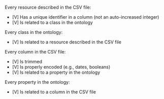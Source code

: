 Every resource described in the CSV file:
- [V] Has a unique identifier in a column (not an auto-increased integer)
- [V] Is related to a class in the ontology

Every class in the ontology:
- [V] Is related to a resource described in the CSV file

Every column in the CSV file:
- [V] Is trimmed
- [V] Is properly encoded (e.g., dates, booleans)
- [V] Is related to a property in the ontology

Every property in the ontology:
- [V] Is related to a column in the CSV file